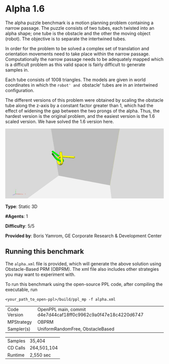 # Alpha 1.6
The alpha puzzle benchmark is a motion planning problem containing a narrow passage. The puzzle consists of two tubes, each twisted into an alpha shape; one tube is the obstacle and the other the moving object (robot). The objective is to separate the intertwined tubes.

In order for the problem to be solved a complex set of translation and orientation movements need to take place within the narrow passage. Computationally the narrow passage needs to be adequately mapped which is a difficult problem as this valid space is fairly difficult to generate samples in.

Each tube consists of 1008 triangles. The models are given in world coordinates in which the `robot' and `obstacle' tubes are in an intertwined configuration.

The different versions of this problem were obtained by scaling the obstacle tube along the z-axis by a constant factor greater than 1, which had the effect of widening the gap between the two prongs of the alpha. Thus, the hardest version is the original problem, and the easiest version is the 1.6 scaled version. We have solved the 1.6 version here. 

![Alt Text](media/alpha1.6.gif)

__Type__: Static 3D

__#Agents__: 1

__Difficulty__: 5/5

__Provided by__: Boris Yamrom, GE Corporate Research & Development Center

## Running this benchmark
The ```alpha.xml``` file is provided, which will generate the above solution using Obstacle-Based PRM (OBPRM). The xml file also includes other strategies you may want to experiment with.

To run this benchmark using the open-source PPL code, after compiling the executable, run

```
<your_path_to_open-ppl>/build/ppl_mp -f alpha.xml
```

|  |  |
| ------ | ------ |
| Code Version       |  OpenPPL main, commit d4e7d44caf18ff0c9962c9a0f47e18c4220d6747 |
| MPStrategy       |   OBPRM     |
| Sampler(s)       |   UniformRandomFree, ObstacleBased     |

|  |  |
| ------ | ------ |
| Samples       |   35,404    |
| CD Calls       |   264,501,104   |
| Runtime       |    2,550 sec   |

